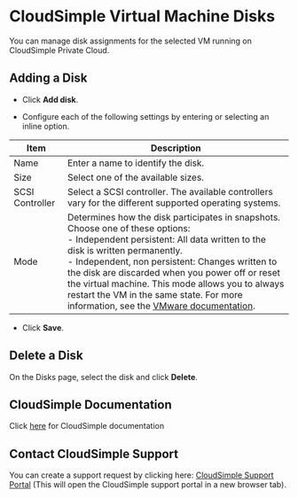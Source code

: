 # CloudSimple Virtual Machine Disks

You can manage disk assignments for the selected VM running on CloudSimple Private Cloud.

## Adding a Disk

* Click **Add disk**.

* Configure each of the following settings by entering or selecting an inline option.

| **Item** | **Description** |
| ------------ | ------------- |  
| Name | Enter a name to identify the disk.  | 
| Size | Select one of the available sizes.  | 
| SCSI Controller | Select a SCSI controller. The available controllers vary for the different supported operating systems.  |
| Mode | Determines how the disk participates in snapshots. Choose one of these options: <br> - Independent persistent: All data written to the disk is written permanently.<br> - Independent, non persistent: Changes written to the disk are discarded when you power off or reset the virtual machine.  This mode allows you to always restart the VM in the same state. For more information, see the [VMware documentation](https://pubs.vmware.com/vsphere-51/index.jsp?topic=%2Fcom.vmware.vsphere.vm_admin.doc%2FGUID-CE98BEB7-B8D5-495B-B9CE-622A4B93AFC6.html). |

* Click **Save**.

## Delete a Disk
On the Disks page, select the disk and click **Delete**.

## CloudSimple Documentation

Click [here](https://docs.cloudsimple.com) for CloudSimple documentation

## Contact CloudSimple Support

You can create a support request by clicking here: [CloudSimple Support Portal]((https://support.cloudsimple.com)) (This will open the CloudSimple support portal in a new browser tab).